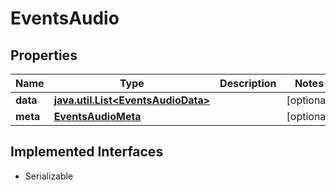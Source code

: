 

# EventsAudio


## Properties

Name | Type | Description | Notes
------------ | ------------- | ------------- | -------------
**data** | [**java.util.List&lt;EventsAudioData&gt;**](EventsAudioData.md) |  |  [optional]
**meta** | [**EventsAudioMeta**](EventsAudioMeta.md) |  |  [optional]


## Implemented Interfaces

* Serializable


